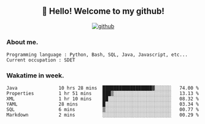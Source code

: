 <h2 align="center">👋 Hello! Welcome to my github! </h2>
<p align="center">
  <a href="https://github.com/usergwen"><img src="https://img.shields.io/badge/GitHub-24292e" alt="github"></a>
</p>

### About me.

```Plain Text
Programming language : Python, Bash, SQL, Java, Javascript, etc...
Current occupation : SDET
```
### Wakatime in week.

<!--START_SECTION:waka-->

```text
Java               10 hrs 28 mins  ██████████████████▓░░░░░░   74.00 %
Properties         1 hr 51 mins    ███▒░░░░░░░░░░░░░░░░░░░░░   13.13 %
XML                1 hr 10 mins    ██░░░░░░░░░░░░░░░░░░░░░░░   08.32 %
YAML               28 mins         █░░░░░░░░░░░░░░░░░░░░░░░░   03.34 %
SQL                6 mins          ▒░░░░░░░░░░░░░░░░░░░░░░░░   00.77 %
Markdown           2 mins          ░░░░░░░░░░░░░░░░░░░░░░░░░   00.29 %
```

<!--END_SECTION:waka-->
